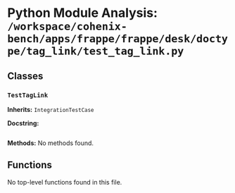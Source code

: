 # Python Module Analysis: `/workspace/cohenix-bench/apps/frappe/frappe/desk/doctype/tag_link/test_tag_link.py`

## Classes

### `TestTagLink`
**Inherits:** `IntegrationTestCase`


**Docstring:**
```

```

**Methods:**
No methods found.




## Functions

No top-level functions found in this file.
